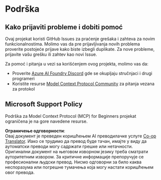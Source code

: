 <!--
CO_OP_TRANSLATOR_METADATA:
{
  "original_hash": "b3cffaf217113101e21eba532be806ea",
  "translation_date": "2025-05-20T22:36:05+00:00",
  "source_file": "SUPPORT.md",
  "language_code": "sr"
}
-->
# Podrška

## Kako prijaviti probleme i dobiti pomoć

Ovaj projekat koristi GitHub Issues za praćenje grešaka i zahteva za novim funkcionalnostima. Molimo vas da pre prijavljivanja novih problema proverite postojeće prijave kako biste izbegli duplikate. Za nove probleme, prijavite vašu grešku ili zahtev kao novi Issue.

Za pomoć i pitanja u vezi sa korišćenjem ovog projekta, molimo vas da:
- Proverite [Azure AI Foundry Discord](https://discord.com/invite/ByRwuEEgH4) gde se okupljaju stručnjaci i drugi programeri
- Koristite resurse [Model Context Protocol Community](https://modelcontextprotocol.io/community/) za pitanja vezana za protokol

## Microsoft Support Policy

Podrška za Model Context Protocol (MCP) for Beginners projekat ograničena je na gore navedene resurse.

**Ограничење одговорности**:  
Овај документ је преведен коришћењем AI преводилачке услуге [Co-op Translator](https://github.com/Azure/co-op-translator). Иако се трудимо да превод буде тачан, имајте у виду да аутоматски преводи могу садржати грешке или нетачности. Оригинални документ на његовом изворном језику треба сматрати ауторитетним извором. За критичне информације препоручује се професионални људски превод. Нисмо одговорни за било каква неспоразума или погрешне тумачења која могу настати коришћењем овог превода.